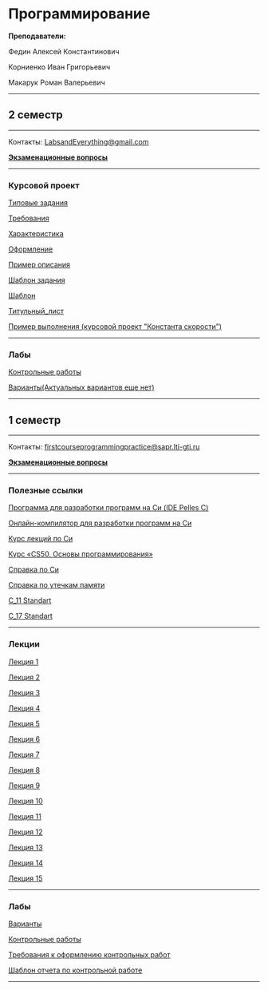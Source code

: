 # Программирование

**Преподаватели:**

Федин Алексей Константинович

Корниенко Иван Григорьевич

Макарук Роман Валерьевич

____________
## 2 семестр
___________

Контакты: LabsandEverything@gmail.com

[**Экзаменационные вопросы**](../Files/Programming/sem%202/Экзаменационные_вопросы.pdf)
___________
### Курсовой проект
[Типовые задания](../Files/Programming/sem%202/КП_Типовые_задания.pdf)

[Требования](../Files/Programming/sem%202/КП_Требования.pdf)

[Характеристика](../Files/Programming/sem%202/КП_Характеристика.doc)

[Оформление](../Files/Programming/sem%202/КП_Оформление.pdf)

[Пример описания](../Files/Programming/sem%202/КП_Пример_описания.pdf)

[Шаблон задания](../Files/Programming/sem%202/КП_Шаблон_задания.doc)

[Шаблон](../Files/Programming/sem%202/КП_Шаблон.ppt)

[Титульный_лист](../Files/Programming/sem%202/КП_Титульный_лист.doc)

[Пример выполнения (курсовой проект "Константа скорости")](../Files/Programming/sem%202/КП_Константа_скорости.pdf)
___________
### Лабы
[Контрольные работы](../Files/Programming/sem%202/Информационные_технологии_и_программирование_весна_2022.pdf)

[Варианты(Актуальных вариантов еще нет)](../Files/Documents/GroupList_sem_2.md)


____________
## 1 семестр
___________
Контакты: firstcourseprogrammingpractice@sapr.lti-gti.ru

[**Экзаменационные вопросы**](../Files/Programming/sem%201/Экзаменационные%20вопросы.pdf)
___________
### Полезные ссылки

[Программа для разработки программ на Си (IDE Pelles C)](http://www.smorgasbordet.com/pellesc/)

[Онлайн-компилятор для разработки программ на Си](https://ideone.com/)

[Курс лекций по Си](https://learnc.info/c/)

[Курс «CS50. Основы программирования»](https://javarush.ru/quests/QUEST_HARVARD_CS50)

[Справка по Си](https://en.cppreference.com/w/c)

[Справка по утечкам памяти](https://m.youtube.com/watch?v=1stQbTuUBIE) 

[C_11 Standart](../Files/Programming/sem%201/С11_Standart.pdf)

[C_17 Standart](../Files/Programming/sem%201/C17_Standart_Draft.pdf)
_________
### Лекции

[Лекция 1](../Files/Programming/sem%201/Лекция%201.pdf)

[Лекция 2](../Files/Programming/sem%201/Лекция%202.pdf)

[Лекция 3](../Files/Programming/sem%201/Лекция%203.pdf)

[Лекция 4](../Files/Programming/sem%201/Лекция%204.pdf)

[Лекция 5](../Files/Programming/sem%201/Лекция%205.pdf)

[Лекция 6](../Files/Programming/sem%201/Лекция%206.pdf)

[Лекция 7](../Files/Programming/sem%201/Лекция%207.pdf)

[Лекция 8](../Files/Programming/sem%201/Лекция%208.pdf)

[Лекция 9](../Files/Programming/sem%201/Лекция%209.pdf)

[Лекция 10](../Files/Programming/sem%201/Лекция%2010.pdf)

[Лекция 11](../Files/Programming/sem%201/Лекция%2011.pdf)

[Лекция 12](../Files/Programming/sem%201/Лекция%2012.pdf)

[Лекция 13](../Files/Programming/sem%201/Лекция%2013.pdf)

[Лекция 14](../Files/Programming/sem%201/Лекция%2014.pdf)

[Лекция 15](../Files/Programming/sem%201/Лекция%2015.pdf)
___________
### Лабы

[Варианты](https://github.com/Veldorn/SPbGTI/blob/main/Archive/Files/Documents/GroupList_sem_1.md)

[Контрольные работы](../Files/Programming/sem%201/Kонтрольные_работы.pdf)

[Требования к оформлению контрольных работ](../Files/Programming/sem%201/Требования%20к%20оформлению%20ВКР.pdf)

[Шаблон отчета по контрольной работе](../Files/Programming/sem%201/Шаблон_отчёта_по_контрольной_работе_САПР_V5.docx)
___________
